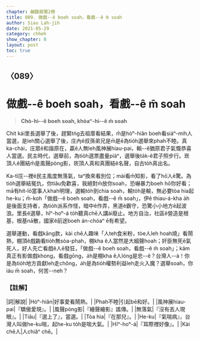 ```yaml
---
chapter: 鹹酸甜第2冊
title: 089. 做戲--ê boeh soah，看戲--ê m̄ soah
author: Siau Lah-jih
date: 2021-05-29
category: chheh
show_chapter: 0
layout: post
toc: true
---
```


## 〈089〉
# 做戲--ê boeh soah，看戲--ê m̄ soah
> **Chò-hì--ê boeh soah, khòaⁿ-hì--ê m̄ soah**

Chit kái里長選舉了後，趕緊tńg去祖厝看結果，m̄是hò͘ⁿ-hiân boeh看siáⁿ-mih人當選，是leh關心選舉了後，庄內ê叔孫弟兄是m̄是ē為tio̍h選舉來phah不睦。真ka-chài，庄眾ê和諧原在，贏ê人無leh風神展hiau-pai，輸--ê猶原君子氣慨恭喜人當選。民主時代，選舉前，為tio̍h選票盡量piàⁿ，選舉後ta̍k-ê君子照步行。崁頂人ê團結m̄是風聲pòng影，崁頂人真和真團結ê名聲，自古to̍h真出名。

Ka-tī庄--裡ê民主風度無落氣，taⁿ換來看別位；mài看m̄知影，看了hō͘人ē驚。為tio̍h選舉結冤仇，你tiâu免歡喜，我絕對m̄放你soah，恐嚇暴力boeh hō͘你好看；mā有hit-lō當事人khah明理，選輸to̍h到chia soah，輸to̍h是輸，無必要tòa hia起he-ku；m̄-koh「做戲--ê boeh soah，看戲--ê m̄ soah」，伊ê thiau-á-kha a̍h是後面支持者，為tio̍h派系作怪，暗中ê作弄，黑道ê霸守，恐驚小小地方ē起波浪。里長ê選舉，hīⁿ-ho͘ⁿ-á to̍h聽真chē人講ài廢止。地方自治，社區ê營造是根基，根基nā散，國家ê前途boeh án-chóaⁿ ē有希望。

選舉運動，看戲kāng款，kài chē人趣味「人teh食米粉，tòe人leh hoah燒」看鬧熱，棚頂ê戲齣看tio̍h無sòa-phah，棚kha ê人當然是大細聲hoah；奸臣無死ē氣死人，好人先亡看戲ê人ē發狂，「做戲--ê boeh soah，看戲--ê m̄ soah」；kám真正有影做戲khong，看戲gōng，a̍h是棚kha ê人lóng是忠--ê？台灣人--à！你是為tio̍h地方貢獻leh走chông，a̍h是為tio̍h權勢利益leh走火入魔？選舉soah，你iáu m̄ soah，何苦--neh？



### 【註解】

|詞|解說|
|Hò͘ⁿ-hiân|好事愛看鬧熱。|
|Phah不睦|引起bē和好。|
|風神展hiau-pai|『驕傲愛現』。|
|風聲pòng影|『繪聲繪影』謠傳。|
|無落氣|『沒有丟人現眼』。|
|Tiâu|『選上了』，當選。|
|Tòa hia|『在那兒』。|
|He-ku|『氣喘病』，台灣人叫做he-ku喘，起he-ku to̍h是喘大氣。|
|Hīⁿ-ho͘ⁿ-á|『耳際裡好像』。|
|Kài chē人|人chiâⁿ chē。|
